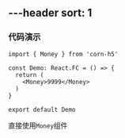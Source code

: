 ---header
sort: 1
---

### 代码演示

```tsx
import { Money } from 'corn-h5'

const Demo: React.FC = () => {
  return (
    <Money>9999</Money>
  )
}

export default Demo
```
直接使用`Money`组件
